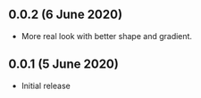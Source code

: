 ## 0.0.2 (6 June 2020)

* More real look with better shape and gradient.

## 0.0.1 (5 June 2020)

* Initial release
